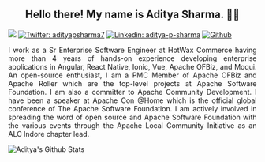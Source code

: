 
<!--
**adityasharma7/adityasharma7** is a ✨ _special_ ✨ repository because its `README.md` (this file) appears on your GitHub profile.

Here are some ideas to get you started:

- 🔭 I’m currently working on ...
- 🌱 I’m currently learning ...
- 👯 I’m looking to collaborate on ...
- 🤔 I’m looking for help with ...
- 💬 Ask me about ...
- 📫 How to reach me: ...
- 😄 Pronouns: ...
- ⚡ Fun fact: ...
-->


<h2 align="center">Hello there! My name is Aditya Sharma. 👋🤓</h2>  

![](https://visitor-badge.laobi.icu/badge?page_id=adityasharma7.adityasharma7)
[![Twitter: adityapsharma7](https://img.shields.io/twitter/follow/adityapsharma7?style=social)](https://twitter.com/adityapsharma7)
[![Linkedin: aditya-p-sharma](https://img.shields.io/badge/-aditya--p--sharma-blue?style=flat-square&logo=Linkedin&logoColor=white&link=https://www.linkedin.com/in/aditya-p-sharma/)](https://www.linkedin.com/in/aditya-p-sharma/)
[![Github](https://img.shields.io/github/followers/adityasharma7?label=Follow&style=social)](https://github.com/adityasharma7)  


<p align="justify">I work as a Sr Enterprise Software Engineer at HotWax Commerce having more than 4 years of hands-on experience developing enterprise applications in Angular, React Native, Ionic, Vue, Apache OFBiz, and Moqui. An open-source enthusiast, I am a PMC Member of Apache OFBiz and Apache Roller which are the top-level projects at Apache Software Foundation. I am also a committer to Apache Community Development. I have been a speaker at Apache Con @Home which is the official global conference of The Apache Software Foundation. I am actively involved in spreading the word of open source and Apache Software Foundation with the various events through the Apache Local Community Initiative as an ALC Indore chapter lead.
</p>


![Aditya's Github Stats](https://github-readme-stats.vercel.app/api?username=adityasharma7&show_icons=true)  
